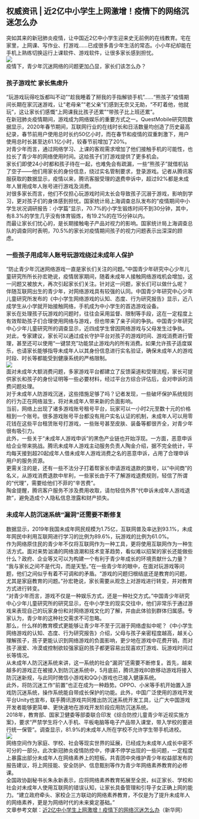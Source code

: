 ## 权威资讯 | 近2亿中小学生上网激增！疫情下的网络沉迷怎么办  
突如其来的新冠肺炎疫情，让中国近2亿中小学生迎来史无前例的在线教育。宅在家里，上网课、写作业、打游戏……已成很多青少年生活的常态。小小年纪却能在手机上熟练切换运行上课软件、游戏软件，让很多家长感到担忧。  
![](http://cdncms.v-keep.cn/wp-content/uploads/2020/06/timg-52.jpg)  
疫情下，青少年沉迷网络的问题更加凸显，家长们该怎么办？  
### 孩子游戏忙 家长焦虑升  
“玩游戏玩得吃饭都叫不动”“趁我睡着了掰我的手指解锁手机”……“熊孩子”疫情期间长期在家沉迷游戏，让“老母亲”“老父亲”们感到无奈又无助，“不盯着他，他就玩”，这让家长们感慨“上网课我比孩子还累”“带孩子比上班还累”。  
在新冠肺炎疫情期间，游戏成为网络娱乐的重要方式之一。QuestMobile研究院数据显示，2020年春节期间，互联网行业的在线时长和日活数量均创造了历史最高纪录，春节前用户使用总时长约50亿小时，而在春节和疫情的双重刺激下，用户使用总时长甚至达61.1亿小时，较春节前增加了20%。  
对青少年而言，通过网络学习、上课的客观需求增加了他们接触手机的可能性，也拉长了青少年的网络使用时间。这给孩子们打游戏提供了更多机会。  
家长们即使24小时都和孩子待在一起，也难免会有疏漏，一些“熊孩子”就借机钻了空子——他们用家长的身份信息，绕过实名管制要求，登录游戏。记者从腾讯客服获取的数据显示，疫情以来，腾讯客服受理的退费申诉中，超过92%都是未成年人冒用成年人账号进行游戏及消费。  
对很多家长而言，他们不仅担心玩游戏时间太长会导致孩子沉溺于游戏，影响到学习，更对孩子们的身体感到担忧。国家统计局上海调查总队发布的“疫情期间中小学生状况调研报告：小学篇”显示，70.7%的小学生锻炼时间不到30分钟，其中，有8.3%的学生几乎没有体育锻炼，有19.2%的在15分钟以内。  
而最让家长们忧心的，是长期接触电子产品对视力的影响。国家统计局上海调查总队的调查同时表明，70.5%的家长对疫情期间孩子的视力问题表示出深深的顾虑。  
### 一些孩子用成年人账号玩游戏绕过未成年人保护  
“防止青少年沉迷网络游戏一直是家长们关注的问题。”中国青少年研究中心少年儿童研究所所长孙宏艳说，疫情居家期间，随着未成年人接触网络游戏机会增加，这一问题又被放大，再次引起家长们关注。针对这一问题，家长们可以做什么呢？  
伴随互联网出生的青少年，对网络游戏具有较强的认同。中国青少年研究中心少年儿童研究所发布的《中小学生网络游戏的认知、态度、行为研究报告》显示，近八成学生从小学就开始接触网络，手机成为中小学生的首选游戏设备。  
家长在处理孩子玩游戏的问题时，往往会采用监督、限制等手段，这在一定程度上有效帮助孩子们合理使用网络与游戏，但也带来了亲子间的争执。中国青少年研究中心少年儿童研究所的调查显示，近四成学生曾因网络游戏与父母发生过争执。  
对此，专家建议，家长可以通过成长守护平台对孩子的游戏时间、游戏消费进行管理，甚至还可以使用“一键禁充”功能禁止游戏内的所有消费。如果允许孩子适度娱乐，也请家长能够指导未成年人以其身份信息进行实名验证，确保未成年人的游戏时段、时长等都能受到健康系统的严格限制。  
![](http://cdncms.v-keep.cn/wp-content/uploads/2020/06/u712268713132972031fm11gp0.jpg)  
面对未成年大额消费问题，多家游戏平台都建立了反馈渠道和受理流程，家长可提供家长和孩子的身份证明等一些必要材料，经过平台方综合评估后，会对申诉的消费问题处理。  
对于未成年人防游戏沉迷，这些措施足够了吗？记者发现，一些破坏保护系统规则的行为正在网络滋生，将对未成年人带来新的负面影响。  
当前，网络上出现了诸多游戏账号租号平台，玩家可以一小时2元至数十元的价格租到一个账号。很多游戏账号平台都没有用户实名认证的机制，未成年人可以用零花钱在这些平台租赁账号打游戏，一些账号甚至皮肤、装备等都很齐全，对青少年很有吸引力。  
此外，一些关于“未成年人游戏申诉”的黑色产业链也开始浮现。一方面，恶意申诉给企业带来挑战。腾讯未成年人游戏主动服务负责人陶金介绍，据不完全统计，平均每天接到超20起成年人借未成年人游戏消费之名的恶意申诉，占用了合理申诉用户的服务资源。  
更需关注的是，还有一些不法分子打着帮家长申请游戏退款的旗号，以“中间商”的名义，从游戏消费退款中牟利，一些家长由于不了解游戏退费规则，轻信了所谓的“代理”，需要给他们不菲的“辛苦费”。  
陶金提醒，腾讯客户服务不涉及费用收取，请勿轻信外界“代申诉未成年人游戏退款”，避免造成个人隐私信息泄露和财产损失。  
### 未成年人防沉迷系统“漏洞”还需要不断修复  
数据显示，2019年我国未成年网民规模为1.75亿，互联网普及率达到93.1%，未成年网民中利用互联网进行学习的比例为89.6%，玩游戏的比例为61.0%。  
作为网络原住民的青少年不仅将互联网作为一种工具，更将使用互联网作为一种生活方式。面对来势汹涌的网络浪潮和技术变革趋势，看似难以招架的家长还能做些什么？政府、企业等又可以为构建一个有利于青少年成长的环境贡献什么力量？  
“我与家长之间不是代沟，而是天堑。”在一些青少年的眼中，在面对玩游戏等问题，他们之间似乎有着不可调和的矛盾。“游戏的问题归根结底还是教育的问题，尤其是家庭教育的问题。”孙宏艳说，家长需要从观念上对游戏进行转变，并对教育方式进行转变。  
“对青少年而言，游戏不仅是一种娱乐方式，还是一种社交方式。”中国青少年研究中心少年儿童研究所的研究显示，在中小学生的现实交往中，他们非常乐于通过游戏来表现自己的玩家身份和对网络游戏文化的了解，并由此体验到群体归属感。专家认为，青少年的这种社交需求不可忽略。  
那么，什么样的教育模式更能够让青少年不至于沉溺于网络虚拟中呢？《中小学生网络游戏的认知、态度、行为研究报告》介绍，父母与孩子亲密程度越高，越关心理解孩子，孩子更能认识到网络游戏的负面影响，更少地在游戏中花费开销，而对孩子溺爱、冷漠或控制欲较强家庭的孩子都更容易出现喜欢打游戏、玩游戏时间过长等情况。  
从未成年人防沉迷系统来讲，这一系统的社会“漏洞”还需要不断修复。首先，越来越多的游戏正在被接入到防沉迷系统中，5月底前，腾讯游戏80款移动游戏将接入防沉迷新规，与此同时微信小游戏和QQ小游戏也已接入健康系统。  
此外，将防沉迷工作“前置”也正在成为一种趋势。OPPO、小米等手机开始置入游戏防沉迷系统，操作系统能自带成长保护的功能。此外，中国广泛使用的游戏开发平台Unity也宣布，联手腾讯游戏共同推出防沉迷系统开发工具，让广大中国游戏开发者能够更简单、更快速地在游戏开发阶段应用防沉迷系统。  
2018年，教育部、国家卫健委等部委联合印发《综合防控儿童青少年近视实施方案》，要求“严禁学生将个人手机、平板电脑等电子产品带入课堂，带入学校的要进行统一保管”。调查显示，81.9%的未成年人所在学校不允许学生带手机进校。  
![](http://cdncms.v-keep.cn/wp-content/uploads/2020/06/u25476097222691446594fm15gp0.jpg)  
网络空间作为家庭、学校、社会等现实世界的延展，已经成为未成年人成长中密不可分的一部分。此次新冠肺炎疫情防控中，停课不停学出现的一些问题，一定程度上暴露出部分未成年人在网络素养上的短板。共青团中央维护青少年权益部发布的报告建议，将上网技能、安全防护、信息甄别等作为青少年网络素养教育的必修课。  
全国政协副秘书长朱永新表示，应将网络素养教育拓展至全民，纠正家长、学校和社会对未成年人使用互联网的错误认知，让家长具备管理和引导子女正确上网的能力。“建立政府牵头、家校企三方联动的网络素养教育，不仅是为了提升未成年人的网络素养，更是为网络时代的未来奠定基础。”  
文章参考文献：<a href="http://www.xinhuanet.com/local/2020-05/20/c_1126007009.htm">近2亿中小学生上网激增！疫情下的网络沉迷怎么办</a>（新华网）  
<!--EndFragment-->  
